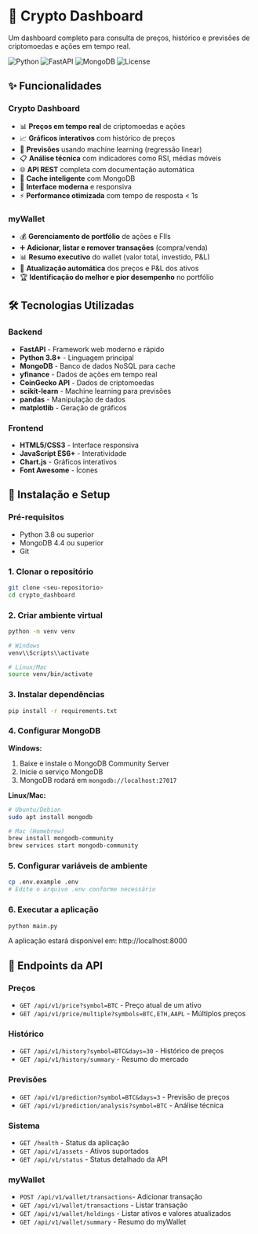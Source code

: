 # 🚀 Crypto Dashboard

Um dashboard completo para consulta de preços, histórico e previsões de criptomoedas e ações em tempo real.

![Python](https://img.shields.io/badge/Python-3.8+-blue.svg)
![FastAPI](https://img.shields.io/badge/FastAPI-0.104+-green.svg)
![MongoDB](https://img.shields.io/badge/MongoDB-4.4+-brightgreen.svg)
![License](https://img.shields.io/badge/License-MIT-yellow.svg)

## ✨ Funcionalidades

### Crypto Dashboard

- 📊 **Preços em tempo real** de criptomoedas e ações
- 📈 **Gráficos interativos** com histórico de preços
- 🔮 **Previsões** usando machine learning (regressão linear)
- 📋 **Análise técnica** com indicadores como RSI, médias móveis
- 🌐 **API REST** completa com documentação automática
- 💾 **Cache inteligente** com MongoDB
- 🎨 **Interface moderna** e responsiva
- ⚡ **Performance otimizada** com tempo de resposta < 1s

### myWallet
- 💰 **Gerenciamento de portfólio** de ações e FIIs
- ➕ **Adicionar, listar e remover transações** (compra/venda)
- 📊 **Resumo executivo** do wallet (valor total, investido, P&L)
- 🔄 **Atualização automática** dos preços e P&L dos ativos
- 🏆 **Identificação do melhor e pior desempenho** no portfólio

## 🛠️ Tecnologias Utilizadas

### Backend
- **FastAPI** - Framework web moderno e rápido
- **Python 3.8+** - Linguagem principal
- **MongoDB** - Banco de dados NoSQL para cache
- **yfinance** - Dados de ações em tempo real
- **CoinGecko API** - Dados de criptomoedas
- **scikit-learn** - Machine learning para previsões
- **pandas** - Manipulação de dados
- **matplotlib** - Geração de gráficos

### Frontend
- **HTML5/CSS3** - Interface responsiva
- **JavaScript ES6+** - Interatividade
- **Chart.js** - Gráficos interativos
- **Font Awesome** - Ícones

## 🚀 Instalação e Setup

### Pré-requisitos
- Python 3.8 ou superior
- MongoDB 4.4 ou superior
- Git

### 1. Clonar o repositório
```bash
git clone <seu-repositorio>
cd crypto_dashboard
```

### 2. Criar ambiente virtual
```bash
python -m venv venv

# Windows
venv\\Scripts\\activate

# Linux/Mac
source venv/bin/activate
```

### 3. Instalar dependências
```bash
pip install -r requirements.txt
```

### 4. Configurar MongoDB

**Windows:**
1. Baixe e instale o MongoDB Community Server
2. Inicie o serviço MongoDB
3. MongoDB rodará em `mongodb://localhost:27017`

**Linux/Mac:**
```bash
# Ubuntu/Debian
sudo apt install mongodb

# Mac (Homebrew)
brew install mongodb-community
brew services start mongodb-community
```

### 5. Configurar variáveis de ambiente
```bash
cp .env.example .env
# Edite o arquivo .env conforme necessário
```

### 6. Executar a aplicação
```bash
python main.py
```

A aplicação estará disponível em: http://localhost:8000

## 📡 Endpoints da API

### Preços
- `GET /api/v1/price?symbol=BTC` - Preço atual de um ativo
- `GET /api/v1/price/multiple?symbols=BTC,ETH,AAPL` - Múltiplos preços

### Histórico
- `GET /api/v1/history?symbol=BTC&days=30` - Histórico de preços
- `GET /api/v1/history/summary` - Resumo do mercado

### Previsões
- `GET /api/v1/prediction?symbol=BTC&days=3` - Previsão de preços
- `GET /api/v1/prediction/analysis?symbol=BTC` - Análise técnica

### Sistema
- `GET /health` - Status da aplicação
- `GET /api/v1/assets` - Ativos suportados
- `GET /api/v1/status` - Status detalhado da API


### myWallet
- `POST /api/v1/wallet/transactions`- Adicionar transação
- `GET /api/v1/wallet/transactions` - Listar transação
- `GET /api/v1/wallet/holdings` - Listar ativos e valores atualizados
- `GET /api/v1/wallet/summary` - Resumo do myWallet